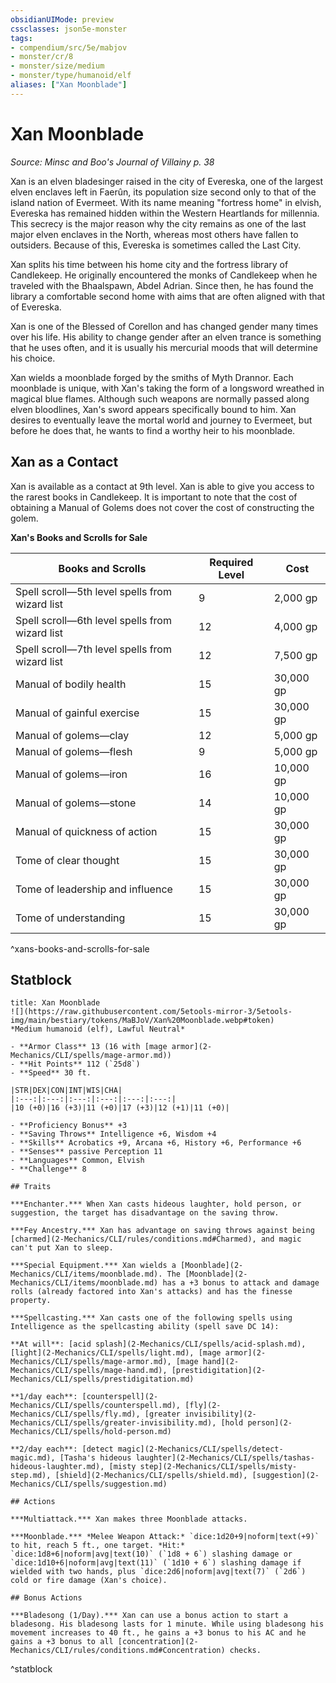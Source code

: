 ```yaml
---
obsidianUIMode: preview
cssclasses: json5e-monster
tags:
- compendium/src/5e/mabjov
- monster/cr/8
- monster/size/medium
- monster/type/humanoid/elf
aliases: ["Xan Moonblade"]
---
```

# Xan Moonblade
*Source: Minsc and Boo's Journal of Villainy p. 38*  

Xan is an elven bladesinger raised in the city of Evereska, one of the largest elven enclaves left in Faerûn, its population size second only to that of the island nation of Evermeet. With its name meaning "fortress home" in elvish, Evereska has remained hidden within the Western Heartlands for millennia. This secrecy is the major reason why the city remains as one of the last major elven enclaves in the North, whereas most others have fallen to outsiders. Because of this, Evereska is sometimes called the Last City.

Xan splits his time between his home city and the fortress library of Candlekeep. He originally encountered the monks of Candlekeep when he traveled with the Bhaalspawn, Abdel Adrian. Since then, he has found the library a comfortable second home with aims that are often aligned with that of Evereska.

Xan is one of the Blessed of Corellon and has changed gender many times over his life. His ability to change gender after an elven trance is something that he uses often, and it is usually his mercurial moods that will determine his choice.

Xan wields a moonblade forged by the smiths of Myth Drannor. Each moonblade is unique, with Xan's taking the form of a longsword wreathed in magical blue flames. Although such weapons are normally passed along elven bloodlines, Xan's sword appears specifically bound to him. Xan desires to eventually leave the mortal world and journey to Evermeet, but before he does that, he wants to find a worthy heir to his moonblade.

## Xan as a Contact

Xan is available as a contact at 9th level. Xan is able to give you access to the rarest books in Candlekeep. It is important to note that the cost of obtaining a Manual of Golems does not cover the cost of constructing the golem.

**Xan's Books and Scrolls for Sale**

| Books and Scrolls | Required Level | Cost |
|-------------------|----------------|------|
| Spell scroll—5th level spells from wizard list | 9 | 2,000 gp |
| Spell scroll—6th level spells from wizard list | 12 | 4,000 gp |
| Spell scroll—7th level spells from wizard list | 12 | 7,500 gp |
| Manual of bodily health | 15 | 30,000 gp |
| Manual of gainful exercise | 15 | 30,000 gp |
| Manual of golems—clay | 12 | 5,000 gp |
| Manual of golems—flesh | 9 | 5,000 gp |
| Manual of golems—iron | 16 | 10,000 gp |
| Manual of golems—stone | 14 | 10,000 gp |
| Manual of quickness of action | 15 | 30,000 gp |
| Tome of clear thought | 15 | 30,000 gp |
| Tome of leadership and influence | 15 | 30,000 gp |
| Tome of understanding | 15 | 30,000 gp |
^xans-books-and-scrolls-for-sale

## Statblock

```ad-statblock
title: Xan Moonblade
![](https://raw.githubusercontent.com/5etools-mirror-3/5etools-img/main/bestiary/tokens/MaBJoV/Xan%20Moonblade.webp#token)
*Medium humanoid (elf), Lawful Neutral*

- **Armor Class** 13 (16 with [mage armor](2-Mechanics/CLI/spells/mage-armor.md))
- **Hit Points** 112 (`25d8`)
- **Speed** 30 ft.

|STR|DEX|CON|INT|WIS|CHA|
|:---:|:---:|:---:|:---:|:---:|:---:|
|10 (+0)|16 (+3)|11 (+0)|17 (+3)|12 (+1)|11 (+0)|

- **Proficiency Bonus** +3
- **Saving Throws** Intelligence +6, Wisdom +4
- **Skills** Acrobatics +9, Arcana +6, History +6, Performance +6
- **Senses** passive Perception 11
- **Languages** Common, Elvish
- **Challenge** 8

## Traits

***Enchanter.*** When Xan casts hideous laughter, hold person, or suggestion, the target has disadvantage on the saving throw.

***Fey Ancestry.*** Xan has advantage on saving throws against being [charmed](2-Mechanics/CLI/rules/conditions.md#Charmed), and magic can't put Xan to sleep.

***Special Equipment.*** Xan wields a [Moonblade](2-Mechanics/CLI/items/moonblade.md). The [Moonblade](2-Mechanics/CLI/items/moonblade.md) has a +3 bonus to attack and damage rolls (already factored into Xan's attacks) and has the finesse property.

***Spellcasting.*** Xan casts one of the following spells using Intelligence as the spellcasting ability (spell save DC 14):

**At will**: [acid splash](2-Mechanics/CLI/spells/acid-splash.md), [light](2-Mechanics/CLI/spells/light.md), [mage armor](2-Mechanics/CLI/spells/mage-armor.md), [mage hand](2-Mechanics/CLI/spells/mage-hand.md), [prestidigitation](2-Mechanics/CLI/spells/prestidigitation.md)

**1/day each**: [counterspell](2-Mechanics/CLI/spells/counterspell.md), [fly](2-Mechanics/CLI/spells/fly.md), [greater invisibility](2-Mechanics/CLI/spells/greater-invisibility.md), [hold person](2-Mechanics/CLI/spells/hold-person.md)

**2/day each**: [detect magic](2-Mechanics/CLI/spells/detect-magic.md), [Tasha's hideous laughter](2-Mechanics/CLI/spells/tashas-hideous-laughter.md), [misty step](2-Mechanics/CLI/spells/misty-step.md), [shield](2-Mechanics/CLI/spells/shield.md), [suggestion](2-Mechanics/CLI/spells/suggestion.md)

## Actions

***Multiattack.*** Xan makes three Moonblade attacks.

***Moonblade.*** *Melee Weapon Attack:* `dice:1d20+9|noform|text(+9)` to hit, reach 5 ft., one target. *Hit:* `dice:1d8+6|noform|avg|text(10)` (`1d8 + 6`) slashing damage or `dice:1d10+6|noform|avg|text(11)` (`1d10 + 6`) slashing damage if wielded with two hands, plus `dice:2d6|noform|avg|text(7)` (`2d6`) cold or fire damage (Xan's choice).

## Bonus Actions

***Bladesong (1/Day).*** Xan can use a bonus action to start a bladesong. His bladesong lasts for 1 minute. While using bladesong his movement increases to 40 ft., he gains a +3 bonus to his AC and he gains a +3 bonus to all [concentration](2-Mechanics/CLI/rules/conditions.md#Concentration) checks.
```
^statblock